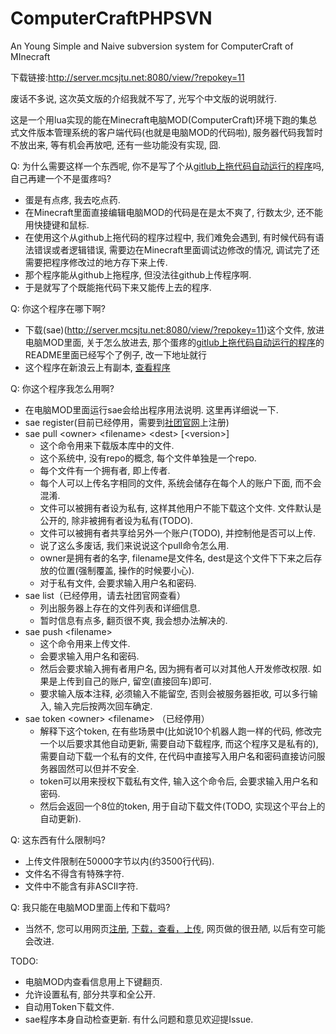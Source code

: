 # ComputerCraftPHPSVN
An Young Simple and Naive subversion system for ComputerCraft of MInecraft

下载链接:http://server.mcsjtu.net:8080/view/?repokey=11

废话不多说, 这次英文版的介绍我就不写了, 光写个中文版的说明就行. 

这是一个用lua实现的能在Minecraft电脑MOD(ComputerCraft)环境下跑的集总式文件版本管理系统的客户端代码(也就是电脑MOD的代码啦), 服务器代码我暂时不放出来, 等有机会再放吧, 还有一些功能没有实现, 囧. 

Q: 为什么需要这样一个东西呢, 你不是写了个从[gitlub上拖代码自动运行的程序](https://github.com/shiraihii/ComputerCraftAutoDownloader)吗, 自己再建一个不是蛋疼吗?
  - 蛋是有点疼, 我去吃点药. 
  - 在Minecraft里面直接编辑电脑MOD的代码是在是太不爽了, 行数太少, 还不能用快捷键和鼠标.   
  - 在使用这个从github上拖代码的程序过程中, 我们难免会遇到, 有时候代码有语法错误或者逻辑错误, 需要边在Minecraft里面调试边修改的情况, 调试完了还需要把程序修改过的地方存下来上传. 
  - 那个程序能从github上拖程序, 但没法往github上传程序啊.
  - 于是就写了个既能拖代码下来又能传上去的程序. 

Q: 你这个程序在哪下啊?
  - 下载(sae)(http://server.mcsjtu.net:8080/view/?repokey=11)这个文件, 放进电脑MOD里面, 关于怎么放进去, 那个蛋疼的[gitlub上拖代码自动运行的程序](https://github.com/shiraihii/ComputerCraftAutoDownloader)的README里面已经写个了例子, 改一下地址就行
  - 这个程序在新浪云上有副本, [查看程序](http://server.mcsjtu.net:8080/view/?repokey=11)

Q: 你这个程序我怎么用啊?
  - 在电脑MOD里面运行sae会给出程序用法说明. 这里再详细说一下. 
  - sae register(目前已经停用，需要到[社团官网](http://mcsjtu.net)上注册)
  - sae pull \<owner\> \<filename\> \<dest\> \[\<version\>\]
    - 这个命令用来下载版本库中的文件.
    - 这个系统中, 没有repo的概念, 每个文件单独是一个repo. 
    - 每个文件有一个拥有者, 即上传者. 
    - 每个人可以上传名字相同的文件, 系统会储存在每个人的账户下面, 而不会混淆. 
    - 文件可以被拥有者设为私有, 这样其他用户不能下载这个文件. 文件默认是公开的, 除非被拥有者设为私有(TODO).
    - 文件可以被拥有者共享给另外一个账户(TODO), 并控制他是否可以上传.
    - 说了这么多废话, 我们来说说这个pull命令怎么用. 
    - owner是拥有者的名字, filename是文件名, dest是这个文件下下来之后存放的位置(强制覆盖, 操作的时候要小心). 
    - 对于私有文件, 会要求输入用户名和密码. 
  - sae list（已经停用，请去社团官网查看）
    - 列出服务器上存在的文件列表和详细信息. 
    - 暂时信息有点多, 翻页很不爽, 我会想办法解决的. 
  - sae push \<filename\>
    - 这个命令用来上传文件. 
    - 会要求输入用户名和密码.
    - 然后会要求输入拥有者用户名, 因为拥有者可以对其他人开发修改权限. 如果是上传到自己的账户, 留空(直接回车)即可. 
    - 要求输入版本注释, 必须输入不能留空, 否则会被服务器拒收, 可以多行输入, 输入完后按两次回车确定.
  - sae token \<owner\> \<filename\> （已经停用）
    - 解释下这个token, 在有些场景中(比如说10个机器人跑一样的代码, 修改完一个以后要求其他自动更新, 需要自动下载程序, 而这个程序又是私有的), 需要自动下载一个私有的文件, 在代码中直接写入用户名和密码直接访问服务器固然可以但并不安全.
    - token可以用来授权下载私有文件, 输入这个命令后, 会要求输入用户名和密码.
    - 然后会返回一个8位的token, 用于自动下载文件(TODO, 实现这个平台上的自动更新).

Q: 这东西有什么限制吗?
  - 上传文件限制在50000字节以内(约3500行代码). 
  - 文件名不得含有特殊字符.
  - 文件中不能含有非ASCII字符. 

Q: 我只能在电脑MOD里面上传和下载吗?
  - 当然不, 您可以用网页[注册](http://server.mcsjtu.net:8080/wp-login.php?action=register), [下载，查看，上传](http://server.mcsjtu.net:8080/program/), 网页做的很丑陋, 以后有空可能会改进.

TODO:
 - 电脑MOD内查看信息用上下键翻页.
 - 允许设置私有, 部分共享和全公开.
 - 自动用Token下载文件.
 - sae程序本身自动检查更新.
有什么问题和意见欢迎提Issue.
  
